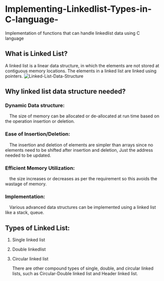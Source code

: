 # Implementing-Linkedlist-Types-in-C-language-
Implementation of functions that can handle linkedlist data using C language  
## What is Linked List?
A linked list is a linear data structure, in which the elements are not stored at contiguous memory locations. The elements in a linked list are linked using pointers.
![Linked-List-Data-Structure](https://github.com/AlaaAshraf111/Implementing-Linkedlist-Types-in-C-language-/assets/99663447/ab54f4ac-bc37-44fa-855e-4524fb5a8f19)
## Why linked list data structure needed?
### Dynamic Data structure: 
&emsp;The size of memory can be allocated or de-allocated at run time based on the operation insertion or deletion.
### Ease of Insertion/Deletion:
&emsp;The insertion and deletion of elements are simpler than arrays since no elements need to be shifted after insertion and deletion, Just the address needed to be updated.
### Efficient Memory Utilization:
&emsp;the size increases or decreases as per the requirement so this avoids the wastage of memory. 
### Implementation:
&emsp;Various advanced data structures can be implemented using a linked list like a stack, queue.
## Types of Linked List:
1. Single linked list
2. Double linkedlist
3. Circular linked list
   
   There are other compound types of single, double, and circular linked lists, such as Circular-Double 
   linked list and Header linked list.
